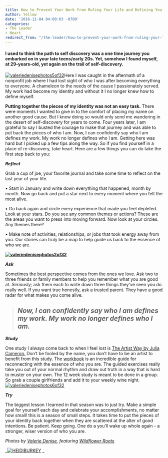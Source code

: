 ```yaml
---
title: How to Prevent Your Work from Ruling Your Life and Defining You
author: Yellow
date: '2016-11-04 04:00:03 -0700'
categories:
- The Leader
- Heart
redirect_from: "/the-leader/how-to-prevent-your-work-from-ruling-your-life-and-defining-you/"
---
```


#### **I used to think the path to self discovery was a one time journey you embarked on in your late teens/early 20s. Yet, somehow I found myself, at 29-years-old, yet again on the trail of self-discovery.**

[![valeriedenisephotos5of32](https://yellow-blog-images.imgix.net/2016/10/ValerieDenisePhotos5of32.jpg)](https://yellow-blog-images.imgix.net/2016/10/ValerieDenisePhotos5of32.jpg)Here I was caught in the aftermath of a nonprofit job where I had lost sight of who I was after becoming everything to everyone. A chameleon to the needs of the cause I passionately served. My work had become my identity and without it I no longer knew how to define myself.

**Putting together the pieces of my identity was not an easy task.** There were moments I wanted to give in to the comfort of placing my name on another good cause. But I knew doing so would only send me wandering in the desert of self-discovery for years to come. Four years later, I am grateful to say I busted the courage to make that journey and was able to put back the pieces of who I am. Now, I can confidently say who I am defines my work. My work no longer defines who I am. Getting here was hard but I picked up a few tips along the way. So if you find yourself in a place of re-discovery, take heart. Here are a few things you can do take the first step back to you:

**_Reflect_**

Grab a cup of joe, your favorite journal and take some time to reflect on the last year of your life.

• Start in January and write down everything that happened, month by month. Now go back and put a star next to every moment where you felt the most alive.

• Go back again and circle every experience that made you feel depleted. Look at your stars. Do you see any common themes or actions? These are the areas you want to press into moving forward. Now look at your circles. Any themes there?

• Make note of activities, relationships, or jobs that took energy away from you. Our stories can truly be a map to help guide us back to the essence of who we are.

**[![valeriedenisephotos2of32](https://yellow-blog-images.imgix.net/2016/10/ValerieDenisePhotos2of32.jpg)](https://yellow-blog-images.imgix.net/2016/10/ValerieDenisePhotos2of32.jpg)**

**_Ask_**

Sometimes the best perspective comes from the ones we love. Ask two to three friends or family members to help you remember what you are good at. _Seriously;_ ask them each to write down three things they’ve seen you do really well. If you want true honestly, ask a trusted parent. They have a good radar for what makes you come alive. 

> ## _**Now, I can confidently say who I am defines my work. My work no longer defines who I am.**_

**_Study_**

One study I always come back to when I feel lost is [The Artist Way by Julia Cameron.](https://www.amazon.com/Artists-Way-Spiritual-Higher-Creativity/dp/1585421464/ref=sr_1_1?ie=UTF8&qid=1477856003&sr=8-1&keywords=the+artist+way) Don’t be fooled by the name, you don’t have to be an artist to benefit from this study. The [workbook](https://www.amazon.com/Artists-Way-Workbook-Julia-Cameron/dp/1585425338/ref=sr_1_1?ie=UTF8&qid=1477856045&sr=8-1&keywords=the+artist+way+workbook) is an incredible guide for reconnecting with the essence of who you are. The guided exercises really take you out of your normal rhythm and draw out truth in a way that is hard to muster on your own. The 12 week study is meant to be done in a group. So grab a couple girlfriends and add it to your weekly wine night.[![valeriedenisephotos6of32](https://yellow-blog-images.imgix.net/2016/10/ValerieDenisePhotos6of32.jpg)](https://yellow-blog-images.imgix.net/2016/10/ValerieDenisePhotos6of32.jpg)

**_Try_**

The biggest lesson I learned in that season was to just try. Make a simple goal for yourself each day and celebrate your accomplishments, no matter how small! this is a season of small steps. It takes time to put the pieces of your identity back together when they are scattered at the alter of good intentions. Be patient. Keep going. One do a you’ll wake up whole again - a stronger, wiser version of who you are.

_Photos by [Valerie Denise](http://www.valeriedenisephotos.com/), featuring [Wildflower Roots](http://wildflower-roots.myshopify.com/)_

_[![HEIDIBURKEY](https://yellow-blog-images.imgix.net/2016/05/HEIDIBURKEY.jpg)](http://www.heidiburkey.com/) _
